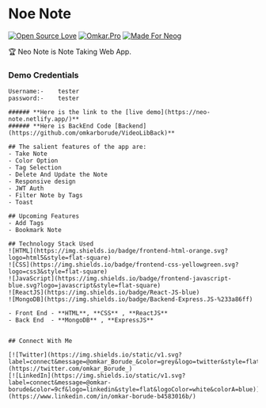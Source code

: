 # Noe Note
[![Open Source Love](https://badges.frapsoft.com/os/v2/open-source.svg?v=103)](https://github.com/smilegupta)
[![Omkar.Pro](https://cdn.rawgit.com/sindresorhus/awesome/d7305f38d29fed78fa85652e3a63e154dd8e8829/media/badge.svg)](https://github.com/omkarborude) [![Made For Neog](https://img.shields.io/badge/Made%20For-Neog-orange.svg)](https://github.com/omkarborude)

🏆 Neo Note is Note Taking Web App.

### Demo Credentials
```
Username:-    tester
password:-    tester

###### **Here is the link to the [live demo](https://neo-note.netlify.app/)**
###### **Here is BackEnd Code [Backend](https://github.com/omkarborude/VideoLibBack)**

## The salient features of the app are:
- Take Note
- Color Option
- Tag Selection
- Delete And Update the Note
- Responsive design
- JWT Auth
- Filter Note by Tags
- Toast

## Upcoming Features 
- Add Tags 
- Bookmark Note

## Technology Stack Used
![HTML](https://img.shields.io/badge/frontend-html-orange.svg?logo=html5&style=flat-square) 
![CSS](https://img.shields.io/badge/frontend-css-yellowgreen.svg?logo=css3&style=flat-square)
![JavaScript](https://img.shields.io/badge/frontend-javascript-blue.svg?logo=javascript&style=flat-square) 
![ReactJS](https://img.shields.io/badge/React-JS-blue) 
![MongoDB](https://img.shields.io/badge/Backend-Express.JS-%233a86ff) 

- Front End - **HTML**, **CSS** , **ReactJS**
- Back End  - **MongoDB** , **ExpressJS**


## Connect With Me 

[![Twitter](https://img.shields.io/static/v1.svg?label=connect&message=@omkar_Borude_&color=grey&logo=twitter&style=flat&logoColor=white&colorA=blue)](https://twitter.com/omkar_Borude_)
[![LinkedIn](https://img.shields.io/static/v1.svg?label=connect&message=@omkar-borude&color=9cf&logo=linkedin&style=flat&logoColor=white&colorA=blue)](https://www.linkedin.com/in/omkar-borude-b4583016b/) 
